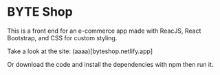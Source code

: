# BYTE Shop

This is a front end for an e-commerce app made with
ReacJS, React Bootstrap, and CSS for custom styling.

Take a look at the site:    (aaaa)[byteshop.netlify.app]

Or download the code and install the dependencies with npm then run it.
